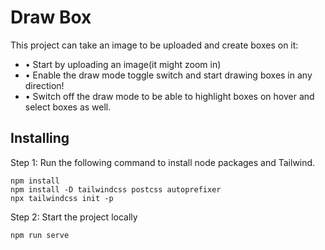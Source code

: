 

# Draw Box

This project can take an image to be uploaded and create boxes on it:

- • Start by uploading an image(it might zoom in)
- • Enable the draw mode toggle switch and start drawing boxes in any direction!
- • Switch off the draw mode to be able to highlight boxes on hover and select boxes as well.

## Installing

Step 1: Run the following command to install node packages and Tailwind.

```
npm install
npm install -D tailwindcss postcss autoprefixer
npx tailwindcss init -p
```

Step 2: Start the project locally

```
npm run serve
```

